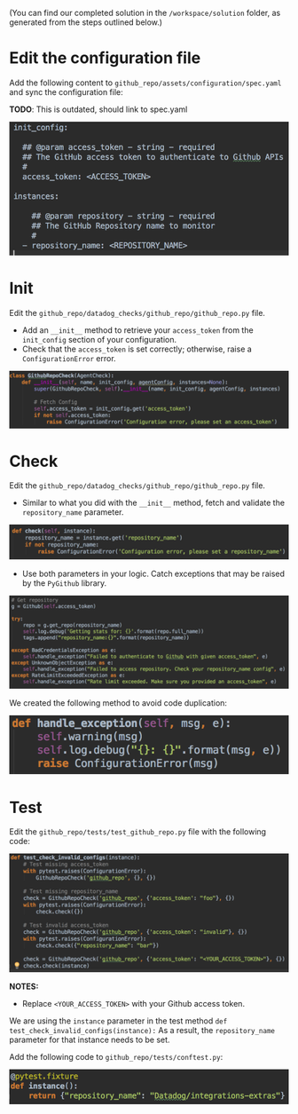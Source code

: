 (You can find our completed solution in the `/workspace/solution` folder, as generated from the steps outlined below.)

# Edit the configuration file

Add the following content to `github_repo/assets/configuration/spec.yaml` and sync the configuration file:

**TODO**: This is outdated, should link to spec.yaml

![conf.yaml.example](https://raw.githubusercontent.com/ChristineTChen/katacoda-scenarios/master/integrations-advanced/assets/conf_yaml_example.png)

# Init

Edit the `github_repo/datadog_checks/github_repo/github_repo.py` file.  
- Add an `__init__` method to retrieve your `access_token` from the `init_config` section of your configuration.
- Check that the `access_token` is set correctly; otherwise, raise a `ConfigurationError` error.

![github_repo-2](https://raw.githubusercontent.com/ChristineTChen/katacoda-scenarios/master/integrations-advanced/assets/github_repo-2.png)

# Check

Edit the `github_repo/datadog_checks/github_repo/github_repo.py` file. 
- Similar to what you did with the `__init__` method, fetch and validate the `repository_name` parameter.

![github_repo-3](https://raw.githubusercontent.com/ChristineTChen/katacoda-scenarios/master/integrations-advanced/assets/github_repo-3.png)

- Use both parameters in your logic. Catch exceptions that may be raised by the `PyGithub` library.

![github_repo-4](https://raw.githubusercontent.com/ChristineTChen/katacoda-scenarios/master/integrations-advanced/assets/github_repo-4.png)

We created the following method to avoid code duplication:

![github_repo-5](https://raw.githubusercontent.com/ChristineTChen/katacoda-scenarios/master/integrations-advanced/assets/github_repo-5.png)

# Test

Edit the `github_repo/tests/test_github_repo.py` file with the following code:

![test_github_repo-2](https://raw.githubusercontent.com/ChristineTChen/katacoda-scenarios/master/integrations-advanced/assets/test_github_repo-2.png)

__NOTES:__ 

- Replace `<YOUR_ACCESS_TOKEN>` with your Github access token.

We are using the `instance` parameter in the test method `def test_check_invalid_configs(instance):`
As a result, the `repository_name` parameter for that instance needs to be set.

Add the following code to `github_repo/tests/conftest.py`:

![conftest](https://raw.githubusercontent.com/ChristineTChen/katacoda-scenarios/master/integrations-advanced/assets/conftest.png)
